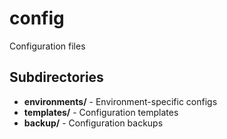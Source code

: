 # config

Configuration files

## Subdirectories

- **environments/** - Environment-specific configs
- **templates/** - Configuration templates
- **backup/** - Configuration backups
